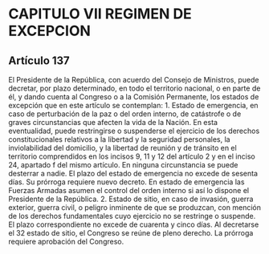 # CAPITULO VII REGIMEN DE EXCEPCION
## Artículo 137
El Presidente de la República, con acuerdo del Consejo de Ministros, puede decretar, por plazo determinado, en todo el territorio nacional, o en parte de él, y dando cuenta al Congreso o a la Comisión Permanente, los estados de excepción que en este artículo se contemplan: 1. Estado de emergencia, en caso de perturbación de la paz o del orden interno, de catástrofe o de graves circunstancias que afecten la vida de la Nación. En esta eventualidad, puede restringirse o suspenderse el ejercicio de los derechos constitucionales relativos a la libertad y la seguridad personales, la inviolabilidad del domicilio, y la libertad de reunión y de tránsito en el territorio comprendidos en los incisos 9, 11 y 12 del artículo 2 y en el inciso 24, apartado f del mismo artículo. En ninguna circunstancia se puede desterrar a nadie.  El plazo del estado de emergencia no excede de sesenta días. Su prórroga requiere nuevo decreto. En estado de emergencia las Fuerzas Armadas asumen el control del orden interno si así lo dispone el Presidente de la República. 2. Estado de sitio, en caso de invasión, guerra exterior, guerra civil, o peligro inminente de que se produzcan, con mención de los derechos fundamentales cuyo ejercicio no se restringe o suspende. El plazo correspondiente no excede de cuarenta y cinco días. Al decretarse el 32 estado de sitio, el Congreso se reúne de pleno derecho. La prórroga requiere aprobación del Congreso.  

